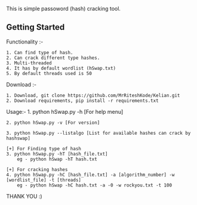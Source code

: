 This is simple passoword (hash) cracking tool.

## Getting Started

Functionality :-

    1. Can find type of hash.
    2. Can crack different type hashes.
    3. Multi-threaded
    4. It has by default wordlist (hSwap.txt)
    5. By default threads used is 50

Download :-

    1. Download, git clone https://github.com/MrRiteshKode/Kelian.git
    2. Download requirements, pip install -r requirements.txt

Usage:-
    1. python hSwap.py -h [For help menu]

    2. python hSwap.py -v [For version]

    3. python hSwap.py --listalgo [List for available hashes can crack by hashswap]

    [+] For Finding type of hash
    3. python hSwap.py -hT [hash_file.txt]
        eg - python hSwap -hT hash.txt

    [+] For cracking hashes
    4. python hSwap.py -hC [hash_file.txt] -a [algorithm_number] -w [wordlist_file] -t [threads]
        eg - python hSwap -hC hash.txt -a -0 -w rockyou.txt -t 100

THANK YOU :)
